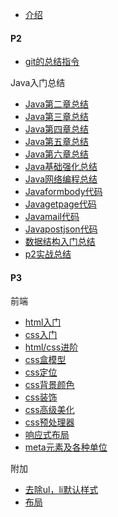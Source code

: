 * [介绍](README.md)
#### P2
  * [git的总结指令](git总结.md)
  
  Java入门总结
   * [Java第二章总结](javasummary20211207.md)
   * [Java第三章总结](javasummary20211208.md)
   * [Java第四章总结](javasummary20211209.md)
   * [Java第五章总结](javasummary20211212.md)
   * [Java第六章总结](javasummary20211213.md)
  * [Java基础强化总结](JavaBasic.md)
  * [Java网络编程总结](./javaweb/Javanetworkprogramming.md)
   * [Javaformbody代码](./javaweb/formbody.md)
   * [Javagetpage代码](./javaweb/getpage.md)
   * [Javamail代码](./javaweb/mail.md)
   * [Javapostjson代码](./javaweb/postjson.md)
  * [数据结构入门总结](./数据结构与算法/数据结构算法入门.md)
  * [p2实战总结](./实战经验/实战总结.md)
#### P3
 前端
  * [html入门](./Front-End/html入门.md)
  * [css入门](./Front-End/css基础.md)
  * [html/css进阶](./Front-End/HTMLCSS进阶.md)
  * [css盒模型](./Front-End/css盒模型.md)
  * [css定位](./Front-End/css定位.md)
  * [css背景颜色](./Front-End/css背景颜色.md)
  * [css装饰](./Front-End/CSS装饰.md)
  * [css高级美化](./Front-End/CSS高级美化.md)
  * [css预处理器](./Front-End/CSS预处理器.md)
  * [响应式布局](./Front-End/响应式布局.md)
  * [meta元素及各种单位](./Front-End/meta元素.md)

 附加
   * [去除ul，li默认样式](./Front-End/去除ul和li默认样式.md)
   * [布局](./Front-End/布局.md)

